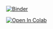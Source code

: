 [![Binder](https://mybinder.org/badge_logo.svg)](https://mybinder.org/v2/gh/keaveney/StatisticsLectures/master)

[![Open In Colab](https://colab.research.google.com/assets/colab-badge.svg)](https://colab.research.google.com/github/keaveney/UCT3rdYearLabATLASOpenData/blob/2020)
